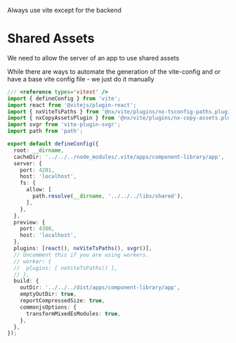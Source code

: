 Always use vite except for the backend

# Shared Assets
We need to allow the server of an app to use shared assets

While there are ways to automate the generation of the vite-config and or have a base vite config file - we just do it manually

```ts
/// <reference types='vitest' />
import { defineConfig } from 'vite';
import react from '@vitejs/plugin-react';
import { nxViteTsPaths } from '@nx/vite/plugins/nx-tsconfig-paths.plugin';
import { nxCopyAssetsPlugin } from '@nx/vite/plugins/nx-copy-assets.plugin';
import svgr from 'vite-plugin-svgr';
import path from 'path';

export default defineConfig({
  root: __dirname,
  cacheDir: '../../../node_modules/.vite/apps/component-library/app',
  server: {
    port: 4201,
    host: 'localhost',
    fs: {
      allow: [
        path.resolve(__dirname, '../../../libs/shared'),
      ],
    },
  },
  preview: {
    port: 4300,
    host: 'localhost',
  },
  plugins: [react(), nxViteTsPaths(), svgr()],
  // Uncomment this if you are using workers.
  // worker: {
  //  plugins: [ nxViteTsPaths() ],
  // },
  build: {
    outDir: '../../../dist/apps/component-library/app',
    emptyOutDir: true,
    reportCompressedSize: true,
    commonjsOptions: {
      transformMixedEsModules: true,
    },
  },
});

```